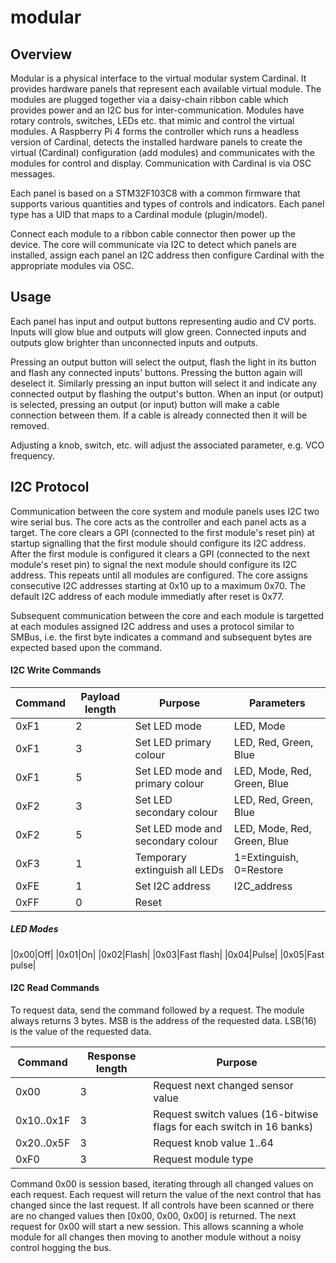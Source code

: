 # modular


## Overview

Modular is a physical interface to the virtual modular system Cardinal. It provides hardware panels that represent each available virtual module. The modules are plugged together via a daisy-chain ribbon cable which provides power and an I2C bus for inter-communication. Modules have rotary controls, switches, LEDs etc. that mimic and control the virtual modules. A Raspberry Pi 4 forms the controller which runs a headless version of Cardinal, detects the installed hardware panels to create the virtual (Cardinal) configuration (add modules) and communicates with the modules for control and display. Communication with Cardinal is via OSC messages.

Each panel is based on a STM32F103C8 with a common firmware that supports various quantities and types of controls and indicators. Each panel type has a UID that maps to a Cardinal module (plugin/model).

Connect each module to a ribbon cable connector then power up the device. The core will communicate via I2C to detect which panels are installed, assign each panel an I2C address then configure Cardinal with the appropriate modules via OSC.

## Usage


Each panel has input and output buttons representing audio and CV ports. Inputs will glow blue and outputs will glow green. Connected inputs and outputs glow brighter than unconnected inputs and outputs.

Pressing an output button will select the output, flash the light in its button and flash any connected inputs' buttons. Pressing the button again will deselect it. Similarly pressing an input button will select it and indicate any connected output by flashing the output's button. When an input (or output) is selected, pressing an output (or input) button will make a cable connection between them. If a cable is already connected then it will be removed.

Adjusting a knob, switch, etc. will adjust the associated parameter, e.g. VCO frequency.

## I2C Protocol

Communication between the core system and module panels uses I2C two wire serial bus. The core acts as the controller and each panel acts as a target. The core clears a GPI (connected to the first module's reset pin) at startup signalling that the first module should configure its I2C address. After the first module is configured it clears a GPI (connected to the next module's reset pin) to signal the next module should configure its I2C address. This repeats until all modules are configured. The core assigns consecutive I2C addresses starting at 0x10 up to a maximum 0x70. The default I2C address of each module immediatly after reset is 0x77.

Subsequent communication between the core and each module is targetted at each modules assigned I2C address and uses a protocol similar to SMBus, i.e. the first byte indicates a command and subsequent bytes are expected based upon the command.

#### I2C Write Commands

|Command|Payload length|Purpose|Parameters|
|---|---|---|---|
|0xF1|2|Set LED mode|LED, Mode|
|0xF1|3|Set LED primary colour|LED, Red, Green, Blue|
|0xF1|5|Set LED mode and primary colour|LED, Mode, Red, Green, Blue|
|0xF2|3|Set LED secondary colour|LED, Red, Green, Blue|
|0xF2|5|Set LED mode and secondary colour|LED, Mode, Red, Green, Blue|
|0xF3|1|Temporary extinguish all LEDs|1=Extinguish, 0=Restore|
|0xFE|1|Set I2C address|I2C_address|
|0xFF|0|Reset||

##### LED Modes
|0x00|Off|
|0x01|On|
|0x02|Flash|
|0x03|Fast flash|
|0x04|Pulse|
|0x05|Fast pulse|

#### I2C Read Commands

To request data, send the command followed by a request. The module always returns 3 bytes. MSB is the address of the requested data. LSB(16) is the value of the requested data.

|Command|Response length|Purpose|
|---|---|---|
|0x00|3|Request next changed sensor value|
|0x10..0x1F|3|Request switch values (16-bitwise flags for each switch in 16 banks)|
|0x20..0x5F|3|Request knob value 1..64|
|0xF0|3|Request module type|

Command 0x00 is session based, iterating through all changed values on each request. Each request will return the value of the next control that has changed since the last request. If all controls have been scanned or there are no changed values then [0x00, 0x00, 0x00] is returned. The next request for 0x00 will start a new session. This allows scanning a whole module for all changes then moving to another module without a noisy control hogging the bus.